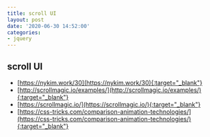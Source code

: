 ```yaml
---
title: scroll UI
layout: post
date: '2020-06-30 14:52:00'
categories:
- jquery
---
```


## scroll UI

* [https://nykim.work/30](https://nykim.work/30){:target="_blank"}
* [http://scrollmagic.io/examples/](http://scrollmagic.io/examples/){:target="_blank"}
* [https://scrollmagic.io/](https://scrollmagic.io/){:target="_blank"}
* [https://css-tricks.com/comparison-animation-technologies/](https://css-tricks.com/comparison-animation-technologies/){:target="_blank"}